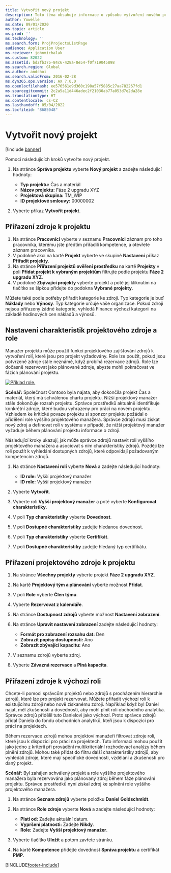 ```yaml
---
title: Vytvořit nový projekt
description: Toto téma obsahuje informace o způsobu vytvoření nového projektu.
author: Yowelle
ms.date: 09/01/2020
ms.topic: article
ms.prod: ''
ms.technology: ''
ms.search.form: ProjProjectsListPage
audience: Application User
ms.reviewer: johnmichalak
ms.custom: 82022
ms.assetid: bd2fb375-84c6-428a-8e54-f0f719045898
ms.search.region: Global
ms.author: andchoi
ms.search.validFrom: 2016-02-28
ms.dyn365.ops.version: AX 7.0.0
ms.openlocfilehash: ee576561e9d360c198a57f5885c27aa782267fd1
ms.sourcegitcommit: 2c2a5a11d446adec2f21030ab77a053d7e2da28e
ms.translationtype: HT
ms.contentlocale: cs-CZ
ms.lasthandoff: 05/04/2022
ms.locfileid: "8685048"
---
```

# <a name="create-a-new-project"></a>Vytvořit nový projekt

[!include [banner](../includes/banner.md)]

Pomocí následujících kroků vytvořte nový projekt.

1. Na stránce **Správa projektu** vyberte **Nový projekt** a zadejte následující hodnoty:

    - **Typ projektu:** Čas a materiál
    - **Název projektu:** Fáze 2 upgradu XYZ
    - **Projektová skupina:** TM\_WIP
    - **ID projektové smlouvy:** 00000002

2. Vyberte příkaz **Vytvořit projekt**.

## <a name="assign-a-resource-to-a-project"></a>Přiřazení zdroje k projektu

1. Na stránce **Pracovníci** vyberte v seznamu **Pracovníci** záznam pro toho pracovníka, kterému jste předtím přiřadili kompetence, a otevřete záznam pracovníka.
2. V podokně akcí na kartě **Projekt** vyberte ve skupině **Nastavení** příkaz **Přiřadit projekty**.
3. Na stránce **Přiřazení projektů ověření prostředku** na kartě **Projekty** v poli **Přidat projekt k vybraným projektům** filtrujte podle projektu **Fáze 2 upgradu XYZ**.
4. V podokně **Zbývající projekty** vyberte projekt a poté jej kliknutím na tlačítko se šipkou přidejte do podokna **Vybrané projekty**.

Můžete také podle potřeby přiřadit kategorie ke zdroji. Typ kategorie je buď **Náklady** nebo **Výnosy**. Typ kategorie určuje vaše organizace. Pokud zdroji nejsou přiřazeny žádné kategorie, vyhledá Finance výchozí kategorii na základě hodinových cen nákladů a výnosů.

## <a name="set-up-project-resource-and-role-characteristics"></a>Nastavení charakteristik projektového zdroje a role

Manažer projektu může použít funkci projektového zajišťování zdrojů k vytvoření rolí, které jsou pro projekt vyžadovány. Role lze použít, pokud jsou potvrzené zdroje stále neznámé, když probíhá rezervace zdrojů. Role lze dočasně rezervovat jako plánované zdroje, abyste mohli pokračovat ve fázích plánování projektu.

[![Příklad role.](./media/projectresourcing05.jpg)](./media/projectresourcing05.jpg) 

**Scénář:** Společnost Contoso byla najata, aby dokončila projekt Čas a materiál, který má schválenou chartu projektu. Nižší projektový manažer stále dokončuje rozsah projektu. Správce prostředků aktuálně identifikuje konkrétní zdroje, které budou vyhrazeny pro práci na novém projektu. Vzhledem ke kritické povaze projektu si sponzor projektu požádal o přidělení role vyššího projektového manažera. Správce zdrojů musí získat nový zdroj a definovat roli v systému v případě, že nižší projektový manažer vyžaduje během plánování projektu informace o zdroji.

Následující kroky ukazují, jak může správce zdrojů nastavit roli vyššího projektového manažera a asociovat s ním charakteristiky zdrojů. Později lze roli použít k vyhledání dostupných zdrojů, které odpovídají požadovaným kompetencím zdrojů.

1. Na stránce **Nastavení rolí** vyberte **Nová** a zadejte následující hodnoty:

    - **ID role:** Vyšší projektový manažer
    - **ID role:** Vyšší projektový manažer

2. Vyberte **Vytvořit**.
3. Vyberte roli **Vyšší projektový manažer** a poté vyberte **Konfigurovat charakteristiky**.
4. V poli **Typ charakteristiky** vyberte **Dovednost**.
5. V poli **Dostupné charakteristiky** zadejte hledanou dovednost.
6. V poli **Typ charakteristiky** vyberte **Certifikát**.
7. V poli **Dostupné charakteristiky** zadejte hledaný typ certifikátu.

## <a name="assign-a-project-resource-to-a-project"></a>Přiřazení projektového zdroje k projektu

1. Na stránce **Všechny projekty** vyberte projekt **Fáze 2 upgradu XYZ**.
2. Na kartě **Projektový tým a plánování** vyberte možnost **Přidat**.
3. V poli **Role** vyberte **Člen týmu**.
4. Vyberte **Rezervovat z kalendáře**.
5. Na stránce **Dostupnost zdrojů** vyberte možnost **Nastavení zobrazení**.
6. Na stránce **Upravit nastavení zobrazení** zadejte následující hodnoty:

    - **Formát pro zobrazení rozsahu dat:** Den
    - **Zobrazit popisy dostupnosti:** Ano
    - **Zobrazit zbývající kapacitu:** Ano

7. V seznamu zdrojů vyberte zdroj.
8. Vyberte **Závazná rezervace** a **Plná kapacita**.

## <a name="assign-a-resource-to-a-default-role"></a>Přiřazení zdroje k výchozí roli

Chcete-li pomoci správcům projektů nebo zdrojů s procházením hierarchie zdrojů, které lze pro projekt rezervovat. Můžete přiřadit výchozí roli k existujícímu zdroji nebo nově získanému zdroji. Například když byl Daniel najat, měl zkušenosti a dovednosti, aby mohl plnit roli obchodního analytika. Správce zdrojů přidělil tuto Danielovi jako výchozí. Proto správce zdrojů přidal Daniela do fondu obchodních analytiků, kteří jsou k dispozici pro práci na projektech.

Během rezervace zdrojů mohou projektoví manažeři filtrovat zdroje rolí, které jsou k dispozici pro práci na projektech. Tuto informaci mohou použít jako jedno z kritérií při provádění multikriteriální rozhodovací analýzy během plnění zdrojů. Mohou také přidat do filtru další charakteristiky zdrojů, aby vyhledali zdroje, které mají specifické dovednosti, vzdělání a zkušenosti pro daný projekt.

**Scénář:** Byl zahájen schválený projekt a role vyššího projektového manažera byla rezervována jako plánovaný zdroj během fáze plánování projektu. Správce prostředků nyní získal zdroj ke splnění role vyššího projektového manažera.

1. Na stránce **Seznam zdrojů** vyberte položku **Daniel Goldschmidt**.
2. Na stránce **Role zdroje** vyberte **Nová** a zadejte následující hodnoty:

    - **Platí od:** Zadejte aktuální datum.
    - **Vypršení platnosti:** Zadejte **Nikdy**.
    - **Role:** Zadejte **Vyšší projektový manažer**.

3. Vyberte tlačítko **Uložit** a potom zavřete stránku.
4. Na kartě **Kompetence** přidejte dovednost **Správa projektu** a certifikát **PMP**.


[!INCLUDE[footer-include](../includes/footer-banner.md)]